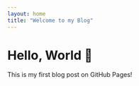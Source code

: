 ```yaml
---
layout: home
title: "Welcome to my Blog"
---
```


# Hello, World 👋
This is my first blog post on GitHub Pages!

